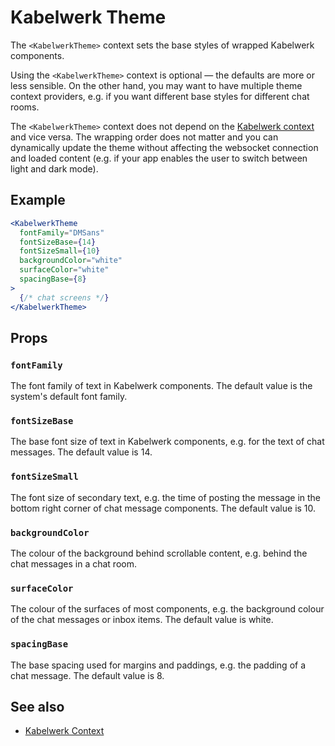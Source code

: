 # Kabelwerk Theme

The `<KabelwerkTheme>` context sets the base styles of wrapped Kabelwerk components.

Using the `<KabelwerkTheme>` context is optional — the defaults are more or less sensible. On the other hand, you may want to have multiple theme context providers, e.g. if you want different base styles for different chat rooms.

The `<KabelwerkTheme>` context does not depend on the [Kabelwerk context](./KabelwerkContext.md) and vice versa. The wrapping order does not matter and you can dynamically update the theme without affecting the websocket connection and loaded content (e.g. if your app enables the user to switch between light and dark mode).

## Example

```jsx
<KabelwerkTheme
  fontFamily="DMSans"
  fontSizeBase={14}
  fontSizeSmall={10}
  backgroundColor="white"
  surfaceColor="white"
  spacingBase={8}
>
  {/* chat screens */}
</KabelwerkTheme>
```

## Props

### `fontFamily`

The font family of text in Kabelwerk components. The default value is the system's default font family.

### `fontSizeBase`

The base font size of text in Kabelwerk components, e.g. for the text of chat messages. The default value is 14.

### `fontSizeSmall`

The font size of secondary text, e.g. the time of posting the message in the bottom right corner of chat message components. The default value is 10.

### `backgroundColor`

The colour of the background behind scrollable content, e.g. behind the chat messages in a chat room.

### `surfaceColor`

The colour of the surfaces of most components, e.g. the background colour of the chat messages or inbox items. The default value is white.

### `spacingBase`

The base spacing used for margins and paddings, e.g. the padding of a chat message. The default value is 8.

## See also

- [Kabelwerk Context](./KabelwerkContext.md)

